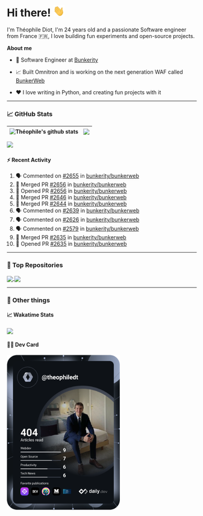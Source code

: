 # Hi there! <img src="./wave.gif" width="30px" height="30px" />

I'm Théophile Diot, I'm 24 years old and a passionate Software engineer from France 🇫🇷, I love building fun experiments and open-source projects.

**About me**

- 💼 Software Engineer at [Bunkerity](https://www.bunkerity.com/)

- 📈 Built Omnitron and is working on the next generation WAF called [BunkerWeb](https://www.bunkerweb.io)

- ❤️ I love writing in Python, and creating fun projects with it

---

### 📈 GitHub Stats

| <img align="center" src="https://github-readme-stats.vercel.app/api?username=TheophileDiot&show_icons=true&include_all_commits=true&theme=algolia&hide_border=true&rank_icon=github" alt="Théophile's github stats" /> | <img align="center" src="https://github-readme-stats.vercel.app/api/top-langs/?username=TheophileDiot&layout=compact&theme=algolia&hide_border=true" /> |
| ---------------------------------------------------------------------------------------------------------------------------------------------------------------------------------------------------------------------- | ------------------------------------------------------------------------------------------------------------------------------------------------------- |

![](https://github-readme-activity-graph.vercel.app/graph?username=TheophileDiot&theme=tokyo-night)

#### :zap: Recent Activity

<!--START_SECTION:activity-->
1. 🗣 Commented on [#2655](https://github.com/bunkerity/bunkerweb/issues/2655#issuecomment-3262401674) in [bunkerity/bunkerweb](https://github.com/bunkerity/bunkerweb)
2. 🎉 Merged PR [#2656](https://github.com/bunkerity/bunkerweb/pull/2656) in [bunkerity/bunkerweb](https://github.com/bunkerity/bunkerweb)
3. 💪 Opened PR [#2656](https://github.com/bunkerity/bunkerweb/pull/2656) in [bunkerity/bunkerweb](https://github.com/bunkerity/bunkerweb)
4. 🎉 Merged PR [#2646](https://github.com/bunkerity/bunkerweb/pull/2646) in [bunkerity/bunkerweb](https://github.com/bunkerity/bunkerweb)
5. 🎉 Merged PR [#2644](https://github.com/bunkerity/bunkerweb/pull/2644) in [bunkerity/bunkerweb](https://github.com/bunkerity/bunkerweb)
6. 🗣 Commented on [#2639](https://github.com/bunkerity/bunkerweb/issues/2639#issuecomment-3246001698) in [bunkerity/bunkerweb](https://github.com/bunkerity/bunkerweb)
7. 🗣 Commented on [#2626](https://github.com/bunkerity/bunkerweb/issues/2626#issuecomment-3245982290) in [bunkerity/bunkerweb](https://github.com/bunkerity/bunkerweb)
8. 🗣 Commented on [#2579](https://github.com/bunkerity/bunkerweb/issues/2579#issuecomment-3242450333) in [bunkerity/bunkerweb](https://github.com/bunkerity/bunkerweb)
9. 🎉 Merged PR [#2635](https://github.com/bunkerity/bunkerweb/pull/2635) in [bunkerity/bunkerweb](https://github.com/bunkerity/bunkerweb)
10. 💪 Opened PR [#2635](https://github.com/bunkerity/bunkerweb/pull/2635) in [bunkerity/bunkerweb](https://github.com/bunkerity/bunkerweb)
<!--END_SECTION:activity-->

---

### 🔧 Top Repositories

<a href="https://github.com/bunkerity/bunkerweb">
  <img align="center" src="https://github-readme-stats.vercel.app/api/pin/?username=Bunkerity&repo=bunkerweb&theme=algolia" />
</a>
<a href="https://github.com/TheophileDiot/Omnitron">
  <img align="center" src="https://github-readme-stats.vercel.app/api/pin/?username=TheophileDiot&repo=Omnitron&theme=algolia" />
</a>

---

### 🎉 Other things

#### 📈 Wakatime Stats

<a href="https://wakatime.com/@theophile_bunkerity">
  <img align="center" src="https://github-readme-stats.vercel.app/api/wakatime?username=3aa5ce41-c253-43d9-8441-a721e446a45f&layout=compact&theme=algolia" />
</a>

#### 👨‍💻 Dev Card

<a href="https://app.daily.dev/TheophileDt">
  <img src="./devcard.svg" width="300" alt="Théophile Diot's Dev Card"/>
</a>
